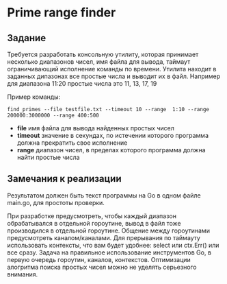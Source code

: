 # Prime range finder

## Задание

Требуется разработать консольную утилиту, которая принимает несколько диапазонов чисел, имя файла для вывода, таймаут ограничивающий исполнение команды по времени. Утилита находит в заданных дипазонах все простые числа и выводит их в файл.
Например для диапазона 11:20 простые числа это 11, 13, 17, 19

Пример команды:

```
find_primes --file testfile.txt --timeout 10 --range  1:10 --range 200000:3000000 --range 400:500
```

- **file** имя файла для вывода найденных простых чисел
- **timeout** значение в секундах, по истечении которого программа должна прекратить свое исполнение
- **range** диапазон чисел, в пределах которого программа должна найти простые числа

## Замечания к реализации

Результатом должен быть текст программы на Go в одном файле main.go, для простоты проверки.

При разработке предусмотреть, чтобы каждый диапазон обрабатывался в отдельной гороутине, вывод в файл тоже производился в отдельной гороутине. Общение между гороутинами предусмотреть каналом/каналами. Для прерывания по таймауту использовать контексты, что вам будет удобнее: select или ctx.Err() или все сразу.
Задача на правильное использование инструментов Go, в первую очередь гороутин, каналов, контекстов. Оптимизации алогритма поиска простых чисел можно не уделять серьезного внимания.